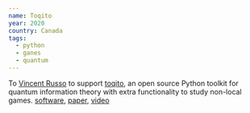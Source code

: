 ```yaml
---
name: Toqito
year: 2020
country: Canada
tags:
  - python
  - ganes
  - quantum
---
```

To [Vincent Russo](https://vprusso.github.io/) to support [toqito](https://vprusso.github.io/toqito/), an open source Python toolkit for quantum information theory with extra functionality to study non-local games. [software](https://github.com/vprusso/toqito), [paper](https://joss.theoj.org/papers/10.21105/joss.03082), [video](https://www.youtube.com/watch?v=6R7qSszJwBI)
